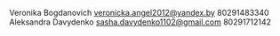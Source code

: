 Veronika Bogdanovich 
veronicka.angel2012@yandex.by 
80291483340
Aleksandra Davydenko
sasha.davydenko1102@gmail.com
80291712142

